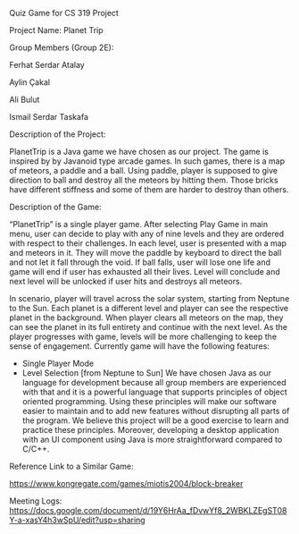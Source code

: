 Quiz Game for CS 319 Project

Project Name: Planet Trip


Group Members (Group 2E):

Ferhat Serdar Atalay

Aylin Çakal

Ali Bulut

Ismail Serdar Taskafa


Description of the Project: 

PlanetTrip is a Java game we have chosen as our project. The game is inspired by by
Javanoid type arcade games. In such games, there is a map of meteors, a paddle and a ball.
Using paddle, player is supposed to give direction to ball and destroy all the meteors by
hitting them. Those bricks have different stiffness and some of them are harder to destroy
than others. 

Description of the Game:

“PlanetTrip” is a single player game. After selecting Play Game in main menu, user
can decide to play with any of nine levels and they are ordered with respect to their
challenges. In each level, user is presented with a map and meteors in it. They will move the
paddle by keyboard to direct the ball and not let it fall through the void. If ball falls, user will
lose one life and game will end if user has exhausted all their lives. Level will conclude and
next level will be unlocked if user hits and destroys all meteors.

In scenario, player will travel across the solar system, starting from Neptune to
the Sun. Each planet is a different level and player can see the respective planet in the
background. When player clears all meteors on the map, they can see the planet in its full
entirety and continue with the next level. As the player progresses with game, levels will be
more challenging to keep the sense of engagement. Currently game will have the following
features:
- Single Player Mode
- Level Selection [from Neptune to Sun]
We have chosen Java as our language for development because all group members are
experienced with that and it is a powerful language that supports principles of object oriented
programming. Using these principles will make our software easier to maintain and to add
new features without disrupting all parts of the program. We believe this project will be a
good exercise to learn and practice these principles. Moreover, developing a desktop
application with an UI component using Java is more straightforward compared to C/C++.

Reference Link to a Similar Game:

https://www.kongregate.com/games/miotis2004/block-breaker

Meeting Logs: https://docs.google.com/document/d/19Y6HrAa_fDvwYf8_2WBKLZEgST08Y-a-xasY4h3wSpU/edit?usp=sharing
